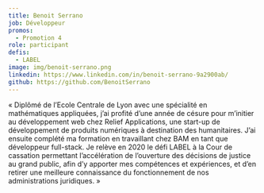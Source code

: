 ```yaml
---
title: Benoit Serrano
job: Développeur
promos:
  - Promotion 4
role: participant
defis:
  - LABEL
image: img/benoit-serrano.png
linkedin: https://www.linkedin.com/in/benoit-serrano-9a2900ab/
github: https://github.com/BenoitSerrano
---
```

« Diplômé de l’Ecole Centrale de Lyon avec une spécialité en mathématiques appliquées, j’ai profité d’une année de césure pour m’initier au développement web chez Relief Applications, une start-up de développement de produits numériques à destination des humanitaires. J’ai ensuite complété ma formation en travaillant chez BAM en tant que développeur full-stack. Je relève en 2020 le défi LABEL à la Cour de cassation permettant l’accélération de l’ouverture des décisions de justice au grand public, afin d’y apporter mes compétences et expériences, et d’en retirer une meilleure connaissance du fonctionnement de nos administrations juridiques. »
